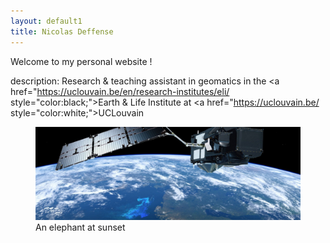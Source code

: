 ```yaml
---
layout: default1
title: Nicolas Deffense
---
```


Welcome to my personal website !

description: Research & teaching assistant in geomatics in the <a href="https://uclouvain.be/en/research-institutes/eli/ style="color:black;">Earth & Life Institute</a> at <a href="https://uclouvain.be/ style="color:white;">UCLouvain</a>


<figure>
    <img src="./images/Sentinel-3B.jpg"
         width="800" >
    <figcaption>An elephant at sunset</figcaption>
</figure>
